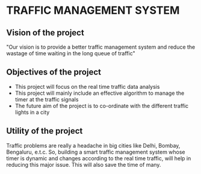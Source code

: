 # TRAFFIC MANAGEMENT SYSTEM
## Vision of the project
"Our vision is to provide a better traffic management system and reduce the wastage of time waiting in the long queue of traffic"
## Objectives of the project
* This project will focus on the real time traffic data analysis
* This project will mainly include an effective algorithm to manage the timer at the traffic signals
* The future aim of the project is to co-ordinate with the different traffic lights in a city
## Utility of the project
Traffic problems are really a headache in big cities like Delhi, Bombay, Bengaluru, e.t.c. So, building a smart traffic management system whose timer is dynamic and changes according to the real time traffic, will help in reducing this major issue. This will also save the time of many.
